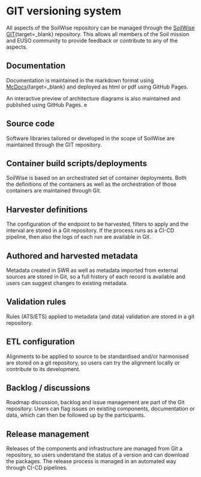 # GIT versioning system

All aspects of the SoilWise repository can be managed through the [SoilWise GIT](https://github.com/soilwise-he){target=_blank} repository. 
This allows all members of the Soil mission and EUSO community to provide feedback or contribute to any of the aspects.

## Documentation

Documentation is maintained in the markdown format using [McDocs](https://www.mkdocs.org/){target=_blank} and deployed as html or pdf using GitHub Pages.

An interactive preview of architecture diagrams is also maintained and published using GitHub Pages.
e
## Source code

Software libraries tailored or developed in the scope of SoilWise are maintained through the GIT repository.

## Container build scripts/deployments

SoilWise is based on an orchestrated set of container deployments. Both the definitions of the containers as well as the orchestration of those containers are maintained through Git.

## Harvester definitions

The configuration of the endpoint to be harvested, filters to apply and the interval are stored in a Git repository. If the process runs as a CI-CD pipeline, then also the logs of each run are available in Git.

## Authored and harvested metadata

Metadata created in SWR as well as metadata imported from external sources are stored in Git, so a full history of each record is available and users can suggest changes to existing metadata.

## Validation rules

Rules (ATS/ETS) applied to metadata (and data) validation are stored in a git repository.

## ETL configuration

Alignments to be applied to source to be standardised and/or harmonised are stored on a git repository, so users can try the alignment locally or contribute to its development.

## Backlog / discussions

Roadmap discussion, backlog and issue management are part of the Git repository. Users can flag issues on existing components, documentation or data, which can then be followed up by the participants.

## Release management

Releases of the components and infrastructure are managed from Git a repository, so users understand the status of a version and can download the packages. The release process is managed in an automated way through CI-CD pipelines.

